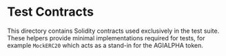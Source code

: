 # Test Contracts

This directory contains Solidity contracts used exclusively in the test
suite. These helpers provide minimal implementations required for tests,
for example `MockERC20` which acts as a stand-in for the AGIALPHA token.
